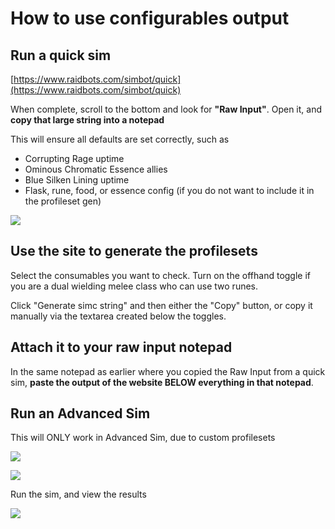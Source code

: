 # How to use configurables output

## Run a quick sim

[https://www.raidbots.com/simbot/quick](https://www.raidbots.com/simbot/quick)

When complete, scroll to the bottom and look for **"Raw Input"**. Open it, and **copy that large string into a notepad**

This will ensure all defaults are set correctly, such as

 - Corrupting Rage uptime
 - Ominous Chromatic Essence allies
 - Blue Silken Lining uptime
 - Flask, rune, food, or essence config (if you do not want to include it in the profileset gen)

![](https://i.imgur.com/zKnS9XD.png)

## Use the site to generate the profilesets

Select the consumables you want to check. Turn on the offhand toggle if you are a dual wielding melee class who can use two runes.

Click "Generate simc string" and then either the "Copy" button, or copy it manually via the textarea created below the toggles.

## Attach it to your raw input notepad

In the same notepad as earlier where you copied the Raw Input from a quick sim, **paste the output of the website BELOW everything in that notepad**.

## Run an Advanced Sim

This will ONLY work in Advanced Sim, due to custom profilesets

![](https://i.imgur.com/RnNRNDL.png)

![](https://i.imgur.com/M5X7Kuc.png)

Run the sim, and view the results

![](https://i.imgur.com/I76co9O.png)